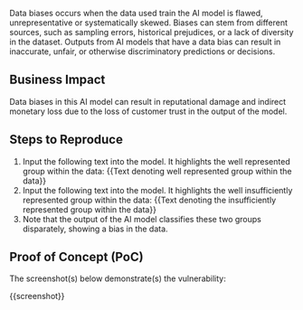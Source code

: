 Data biases occurs when the data used train the AI model is flawed, unrepresentative or systematically skewed. Biases can stem from different sources, such as sampling errors, historical prejudices, or a lack of diversity in the dataset. Outputs from AI models that have a data bias can result in inaccurate, unfair, or otherwise discriminatory predictions or decisions.

## Business Impact

Data biases in this AI model can result in reputational damage and indirect monetary loss due to the loss of customer trust in the output of the model.

## Steps to Reproduce

1. Input the following text into the model. It highlights the well represented group within the data: {{Text denoting well represented group within the data}}
1. Input the following text into the model. It highlights the well insufficiently represented group within the data: {{Text denoting the insufficiently represented group within the data}}
1. Note that the output of the AI model classifies these two groups disparately, showing a bias in the data.

## Proof of Concept (PoC)

The screenshot(s) below demonstrate(s) the vulnerability:

{{screenshot}}
